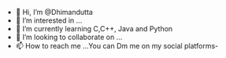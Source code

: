 - 👋 Hi, I’m @Dhimandutta
- 👀 I’m interested in ...
- 🌱 I’m currently learning C,C++, Java and Python
- 💞️ I’m looking to collaborate on ...
- 📫 How to reach me ...You can Dm me on my social platforms-

<!---
Dhimandutta/Dhimandutta is a ✨ special ✨ repository because its `README.md` (this file) appears on your GitHub profile.
You can click the Preview link to take a look at your changes.
--->

